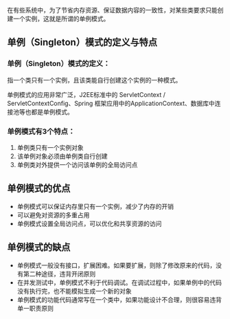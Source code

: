 在有些系统中，为了节省内存资源、保证数据内容的一致性，对某些类要求只能创建一个实例，这就是所谓的单例模式。

## 单例（Singleton）模式的定义与特点
### 单例（Singleton）模式的定义：
指一个类只有一个实例，且该类能自行创建这个实例的一种模式。

单例模式的应用非常广泛，J2EE标准中的 ServletContext / ServletContextConfig、Spring 框架应用中的ApplicationContext、数据库中连接池等也都是单例模式。

### 单例模式有3个特点：
1. 单例类只有一个实例对象
2. 该单例对象必须由单例类自行创建
3. 单例类对外提供一个访问该单例的全局访问点

## 单例模式的优点
- 单例模式可以保证内存里只有一个实例，减少了内存的开销
- 可以避免对资源的多重占用
- 单例模式设置全局访问点，可以优化和共享资源的访问

## 单例模式的缺点
- 单例模式一般没有接口，扩展困难。如果要扩展，则除了修改原来的代码，没有第二种途径，违背开闭原则
- 在并发测试中，单例模式不利于代码调试。在调试过程中，如果单例中的代码没有执行完，也不能模拟生成一个新的对象
- 单例模式的功能代码通常写在一个类中，如果功能设计不合理，则很容易违背单一职责原则

